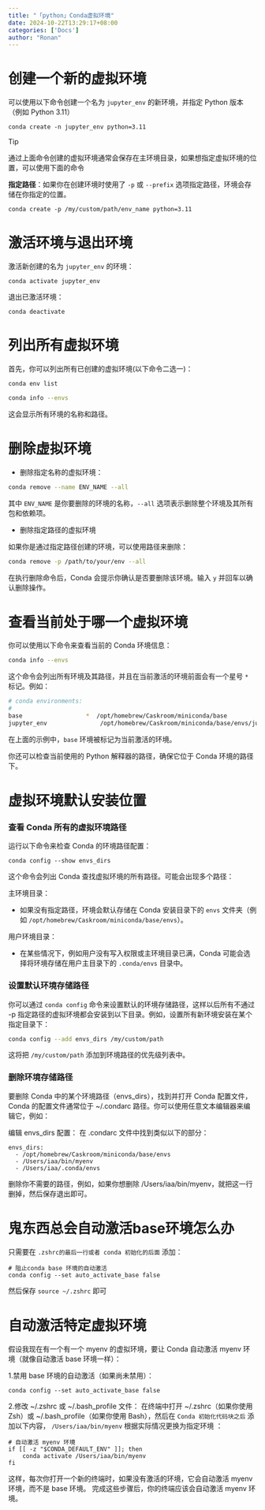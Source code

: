 ```yaml
---
title: "「python」Conda虚拟环境"
date: 2024-10-22T13:29:17+08:00
categories: ['Docs']
author: "Ronan"
---
```

# 创建一个新的虚拟环境

可以使用以下命令创建一个名为 `jupyter_env` 的新环境，并指定 Python 版本（例如 Python 3.11）

```shell
conda create -n jupyter_env python=3.11
```

> [!tip]
>
> 通过上面命令创建的虚拟环境通常会保存在主环境目录，如果想指定虚拟环境的位置，可以使用下面的命令

**指定路径**：如果你在创建环境时使用了 `-p` 或 `--prefix` 选项指定路径，环境会存储在你指定的位置。

```shell
conda create -p /my/custom/path/env_name python=3.11
```



# 激活环境与退出环境

激活新创建的名为 `jupyter_env` 的环境：

```shell
conda activate jupyter_env
```

退出已激活环境：

```shell
conda deactivate
```

# 列出所有虚拟环境

首先，你可以列出所有已创建的虚拟环境(以下命令二选一)：

```bash
conda env list
```

```bash
conda info --envs
```

这会显示所有环境的名称和路径。


# 删除虚拟环境

- 删除指定名称的虚拟环境：

```bash
conda remove --name ENV_NAME --all
```

其中 `ENV_NAME` 是你要删除的环境的名称，`--all` 选项表示删除整个环境及其所有包和依赖项。

- 删除指定路径的虚拟环境

如果你是通过指定路径创建的环境，可以使用路径来删除：

```bash
conda remove -p /path/to/your/env --all
```

在执行删除命令后，Conda 会提示你确认是否要删除该环境。输入 `y` 并回车以确认删除操作。


# 查看当前处于哪一个虚拟环境

你可以使用以下命令来查看当前的 Conda 环境信息：

```bash
conda info --envs
```

这个命令会列出所有环境及其路径，并且在当前激活的环境前面会有一个星号 `*` 标记。例如：

```bash
# conda environments:
#
base                  *  /opt/homebrew/Caskroom/miniconda/base
jupyter_env               /opt/homebrew/Caskroom/miniconda/base/envs/jupyter_env
```

在上面的示例中，`base` 环境被标记为当前激活的环境。

你还可以检查当前使用的 Python 解释器的路径，确保它位于 Conda 环境的路径下。


# 虚拟环境默认安装位置

### 查看 Conda 所有的虚拟环境路径

运行以下命令来检查 Conda 的环境路径配置：

```shell
conda config --show envs_dirs
```

这个命令会列出 Conda 查找虚拟环境的所有路径。可能会出现多个路径：

主环境目录：

- 如果没有指定路径，环境会默认存储在 Conda 安装目录下的 `envs` 文件夹（例如 `/opt/homebrew/Caskroom/miniconda/base/envs`）。

用户环境目录：

- 在某些情况下，例如用户没有写入权限或主环境目录已满，Conda 可能会选择将环境存储在用户主目录下的 `.conda/envs` 目录中。

### 设置默认环境存储路径

你可以通过 `conda config` 命令来设置默认的环境存储路径，这样以后所有不通过 -p 指定路径的虚拟环境都会安装到以下目录。例如，设置所有新环境安装在某个指定目录下：

```bash
conda config --add envs_dirs /my/custom/path
```

这将把 `/my/custom/path` 添加到环境路径的优先级列表中。

### 删除环境存储路径

要删除 Conda 中的某个环境路径（envs_dirs），找到并打开 Conda 配置文件， Conda 的配置文件通常位于 ~/.condarc 路径。你可以使用任意文本编辑器来编辑它，例如：

编辑 envs_dirs 配置： 在 .condarc 文件中找到类似以下的部分：

```
envs_dirs:
  - /opt/homebrew/Caskroom/miniconda/base/envs
  - /Users/iaa/bin/myenv
  - /Users/iaa/.conda/envs
```

删除你不需要的路径，例如，如果你想删除 /Users/iaa/bin/myenv，就把这一行删掉，然后保存退出即可。


# 鬼东西总会自动激活base环境怎么办
只需要在 `.zshrc的最后一行或者 conda 初始化的后面` 添加：

```shell
# 阻止conda base 环境的自动激活
conda config --set auto_activate_base false
```

然后保存 `source ~/.zshrc` 即可

# 自动激活特定虚拟环境
假设我现在有一个有一个 myenv 的虚拟环境，要让 Conda 自动激活 myenv 环境（就像自动激活 base 环境一样）：

1.禁用 base 环境的自动激活（如果尚未禁用）：

```
conda config --set auto_activate_base false
```

2.修改 ~/.zshrc 或 ~/.bash_profile 文件： 在终端中打开 ~/.zshrc（如果你使用 Zsh）或 ~/.bash_profile（如果你使用 Bash），然后在 `Conda 初始化代码块之后` 添加以下内容， `/Users/iaa/bin/myenv` 根据实际情况更换为指定环境 ：

```
# 自动激活 myenv 环境
if [[ -z "$CONDA_DEFAULT_ENV" ]]; then
    conda activate /Users/iaa/bin/myenv
fi
```

这样，每次你打开一个新的终端时，如果没有激活的环境，它会自动激活 myenv 环境，而不是 base 环境。
完成这些步骤后，你的终端应该会自动激活 myenv 环境。

